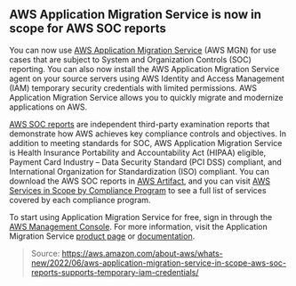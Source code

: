 ## AWS Application Migration Service is now in scope for AWS SOC reports

You can now use [AWS Application Migration Service](https://aws.amazon.com/application-migration-service/) (AWS MGN) for use cases that are subject to System and Organization Controls (SOC) reporting. You can also now install the AWS Application Migration Service agent on your source servers using AWS Identity and Access Management (IAM) temporary security credentials with limited permissions. AWS Application Migration Service allows you to quickly migrate and modernize applications on AWS.

[AWS SOC reports](https://aws.amazon.com/compliance/soc-faqs/) are independent third-party examination reports that demonstrate how AWS achieves key compliance controls and objectives. In addition to meeting standards for SOC, AWS Application Migration Service is Health Insurance Portability and Accountability Act (HIPAA) eligible, Payment Card Industry – Data Security Standard (PCI DSS) compliant, and International Organization for Standardization (ISO) compliant. You can download the AWS SOC reports in [AWS Artifact](https://aws.amazon.com/artifact/), and you can visit [AWS Services in Scope by Compliance Program](https://aws.amazon.com/compliance/services-in-scope/) to see a full list of services covered by each compliance program.

To start using Application Migration Service for free, sign in through the [AWS Management Console](https://console.aws.amazon.com/mgn/home). For more information, visit the Application Migration Service [product page](https://aws.amazon.com/application-migration-service/) or [documentation](https://docs.aws.amazon.com/mgn/index.html).

> Source: https://aws.amazon.com/about-aws/whats-new/2022/06/aws-application-migration-service-in-scope-aws-soc-reports-supports-temporary-iam-credentials/